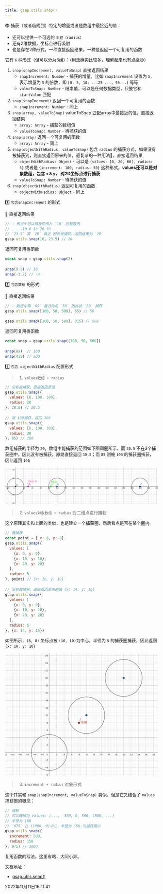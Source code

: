 ```yaml
---
title: gsap.utils.snap()
---
```


📚 捕获（或者吸附到）特定的增量或者是数组中最接近的值：

- 还可以提供一个可选的 `半径（radius）`
- 还有2维数据，坐标点进行吸附
- 也是存在2种形式，一种直接返回结果，一种是返回一个可复用的函数

它有 `6` 种形式（但可以分为3组）：（用法确实比较多，理解起来也有点绕😅）

1. `snap(snapIncrement, valueToSnap)` 直接返回结果
   - `snapIncrement: Number` - 捕获的增量，比如 `snapIncrement` 设置为 `5`，表示增量为 `5` 的倍数，即 `[0, 5, 10, ...25 ..., 95...]` 等等
   - `valueToSnap: Number` - 结束值，可以是任何数据类型，只要它和 `startValue` 匹配
2. `snap(snapIncrment)` 返回一个可复用的函数
   - `snapIncrement: Number` - 同上
3. `snap(array, valueToSnap)` valueToSnap 匹配array中最接近的值，直接返回结果
   - `array: Array` - 捕获的数组值
   - `valueToSnap: Number` - 待捕获的值
4. `snap(array)` 返回一个可复用的函数
   - `array: Array` - 同上
5. `snap(objectWithRadius, valueToSnap)` 包含 `radius` 的捕获方式，如果没有被捕获到，则直接返回原来的值，最复杂的一种用法🤩，直接返回结果
   - `objectWithRadius: Object` - 可以是 `{values: [0, 20, 60], radius: 5}` 或者是 `{increment: 100, radius: 50}` 这种形式，**values还可以是对象数组，包含 `x` & `y`， 对2D坐标点进行捕获**
   - `valueToSnap: Number` - 待捕获的值
6. `snap(objectWithRadius)` 返回可复用的函数
   - `objectWithRadius: Object` - 同上



1️⃣ `包含snapIncrement` 的形式

🌰 直接返回结果

```js {1-3}
// 💡 相当于可以捕获的值为 `10` 的整数倍
// ... -10 0 10 20 30 ...
// `23.5` 离 `20` 最近 因此被捕获，返回结果为 `20`
gsap.utils.snap(10, 23.5) // 20
```

返回可复用得函数

```js
const snap = gsap.utils.snap(2)

snap(9.5) // 10
snap(-3.2) // -4
```



2️⃣ `包含数组` 的形式

🌰 直接返回结果

```js {1}
// 💡 数组中离 `65` 最近的是 `50` 因此被 `50` 捕获
gsap.utils.snap([100, 50, 500], 65) // 50

gsap.utils.snap([100, 50, 500], 315) // 500
```

返回可复用得函数

```js
const snap = gsap.utils.snap([100, 50, 500])

snap(85)  // 100
snap(415) // 500
```



3️⃣ `包含 objectWithRadius` 配置形式



> 1. `values数组 + radius`

```js
// 没有被捕获，直接返回原值
gsap.utils.snap({
  values: [0, 100, 300],
  radius: 20
}, 30.5) // 30.5

// 被 100捕获，返回 100
gsap.utils.snap({
  values: [0, 100, 300],
  radius: 20
}, 85) // 100
```

数组捕获的半径为 `20`，数组中能捕获的范围如下图圆圈所示，而 `30.5` 不在3个捕获圈中，因此没有被捕获，原路直接返回 `30.5`；而 `85` 则被 `100` 的捕获圈捕获，因此返回 `100`

![snap-radius](./imgs/snap-radius.png)







> 2. `values对象数组 + radius` 对二维点进行捕获

这个原理其实和上面的类似，也是建立一个捕获圈，然后看点是否在某个圈内

```js
// 被捕获
const point = { x: 8, y: 8}
gsap.utils.snap({
  values: [
    {x: 0, y: 0},
    {x: 10, y: 10},
    {x: 20, y: 20}
  ],
  radius: 5
}, point) // {x: 10, y: 10}

// 没有被捕获，直接返回原来的值 {x: 14, y: 16}
gsap.utils.snap({
  values: [
    {x: 0, y: 0},
    {x: 10, y: 10},
    {x: 20, y: 20}
  ],
  radius: 5
}, {x: 14, y: 16})
```

如图所示，`(8, 8)` 坐标点被 `(10, 10)`为中心，半径为 `5` 的捕获圈捕获，因此返回 `{x: 10, y: 10}`

![snap-points](./imgs/snap-points.png)



> 3. `increment + radius` 对象形式

这个其实和 `snap(snapIncrement, valueToSnap)` 类似，但是它又结合了 `values` 捕获圈的概念：

```js {1-4}
// 理解
// 可以理解为 values: [..., -500, 0, 500, 1000, ...]
// 半径为 150
// `975` 在 (1000, 0)中心，半径为 150 的捕获圈中
gsap.utils.snap({
  increment: 500,
  radius: 150
}, 975) // 1000
```



复用函数的写法，这里省略，大同小异。



文档地址：

- [gsap.utils.snap()](https://greensock.com/docs/v3/GSAP/UtilityMethods/snap())



2022年11月11日16:11:41

